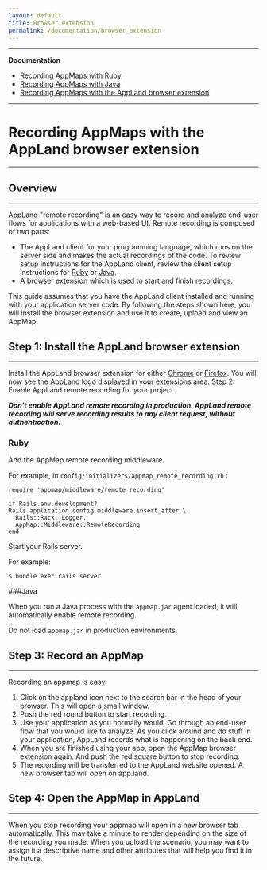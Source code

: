 ```yaml
---
layout: default
title: Browser extension
permalink: /documentation/browser_extension
---
```

---
__Documentation__

- [Recording AppMaps with Ruby](/documentation/ruby_client)
- [Recording AppMaps with Java](/documentation/java_client)
- [Recording AppMaps with the AppLand browser extension](/documentation/browser_extension)

---

# Recording AppMaps with the AppLand browser extension
--- 

## Overview
---
AppLand "remote recording" is an easy way to record and analyze end-user flows for applications with a web-based UI. Remote recording is composed of two parts:

- The AppLand client for your programming language, which runs on the server side and makes the actual recordings of the code. To review setup instructions for the AppLand client, review the client setup instructions for [Ruby](#recording-appmaps-with-ruby) or [Java](#recording-appmaps-with-java).
- A browser extension which is used to start and finish recordings.

This guide assumes that you have the AppLand client installed and running with your application server code. By following the steps shown here, you will install the browser extension and use it to create, upload and view an AppMap.

## Step 1: Install the AppLand browser extension
---
Install the AppLand browser extension for either [Chrome](https://chrome.google.com/webstore/detail/appland/pgicekejplaefmcfiehhpiambdalpgmj) or [Firefox](https://addons.mozilla.org/en-US/firefox/addon/appland/).
You will now see the AppLand logo displayed in your extensions area.
Step 2: Enable AppLand remote recording for your project

***Don't enable AppLand remote recording in production. AppLand remote recording will serve recording results to any client request, without authentication.***

### Ruby

Add the AppMap remote recording middleware.

For example, in `config/initializers/appmap_remote_recording.rb` :

```
require 'appmap/middleware/remote_recording'

if Rails.env.development?
Rails.application.config.middleware.insert_after \
  Rails::Rack::Logger,
  AppMap::Middleware::RemoteRecording
end
```
Start your Rails server.

For example:
```
$ bundle exec rails server
```
###Java

When you run a Java process with the `appmap.jar` agent loaded, it will automatically enable remote recording.

Do not load `appmap.jar` in production environments.

## Step 3: Record an AppMap
---
Recording an appmap is easy.

1. Click on the appland icon next to the search bar in the head of your browser. This will open a small window.
2. Push the red round button to start recording.
3. Use your application as you normally would. Go through an end-user flow that you would like to analyze. As you click around and do stuff in your application, AppLand records what is happening on the back end.
4. When you are finished using your app, open the AppMap browser extension again. And push the red square button to stop recording.
5. The recording will be transferred to the AppLand website opened. A new browser tab will open on app.land.

## Step 4: Open the AppMap in AppLand
---
When you stop recording your appmap will open in a new browser tab automatically. This may take a minute to render depending on the size of the recording you made. When you upload the scenario, you may want to assign it a descriptive name and other attributes that will help you find it in the future.
